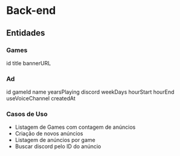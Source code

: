 # Back-end

## Entidades

### Games

id
title
bannerURL

### Ad

id
gameId
name
yearsPlaying
discord
weekDays
hourStart
hourEnd
useVoiceChannel
createdAt

### Casos de Uso

- Listagem de Games com contagem de anúncios
- Criação de novos anúncios
- Listagem de anúncios por game
- Buscar discord pelo ID do anúncio
